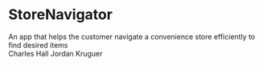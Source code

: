 # StoreNavigator
An app that helps the customer navigate a convenience store efficiently to find desired items           
Charles Hall
Jordan Kruguer
